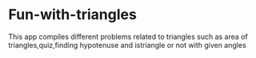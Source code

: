 # Fun-with-triangles
This  app compiles  different problems related to triangles such as area of triangles,quiz,finding hypotenuse and istriangle or not with given angles

